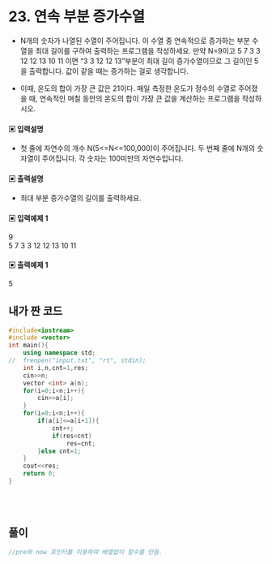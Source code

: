 # 23. 연속 부분 증가수열
* N개의 숫자가 나열된 수열이 주어집니다. 이 수열 중 연속적으로 증가하는 부분 수열을 최대 
길이를 구하여 출력하는 프로그램을 작성하세요.
만약 N=9이고 
5 7 3 3 12 12 13 10 11 이면 “3 3 12 12 13”부분이 최대 길이 증가수열이므로 그 길이인 
5을 출력합니다. 값이 같을 때는 증가하는 걸로 생각합니다.

* 이때, 온도의 합이 가장 큰 값은 21이다. 
매일 측정한 온도가 정수의 수열로 주어졌을 때, 연속적인 며칠 동안의 온도의 합이 가장 큰 
값을 계산하는 프로그램을 작성하시오. 


#### ▣ 입력설명
* 첫 줄에 자연수의 개수 N(5<=N<=100,000)이 주어집니다.
두 번째 줄에 N개의 숫자열이 주어집니다. 각 숫자는 100미만의 자연수입니다.

#### ▣ 출력설명
* 최대 부분 증가수열의 길이를 출력하세요.


#### ▣ 입력예제 1
9  
5 7 3 3 12 12 13 10 11

#### ▣ 출력예제 1
5

  
  


## 내가 짠 코드
```c++
#include<iostream>
#include <vector>
int main(){
	using namespace std;
//	freopen("input.txt", "rt", stdin);	
	int i,n,cnt=1,res;
	cin>>n;
	vector <int> a(n);
	for(i=0;i<n;i++){
		cin>>a[i];
	}
	for(i=0;i<n;i++){
		if(a[i]<=a[i+1]){
			cnt++;
			if(res<cnt)
				res=cnt;
		}else cnt=1;
	}
	cout<<res;
	return 0;
}
```

<br><br> 
  


## 풀이
```c++
//pre와 now 포인터를 이용하여 배열없이 함수를 만듬.
```
